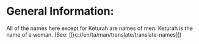 # General Information:

All of the names here except for Keturah are names of men. Keturah is the name of a woman. (See: [[rc://en/ta/man/translate/translate-names]])